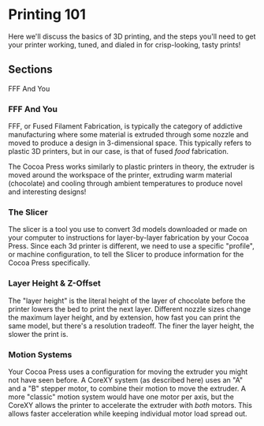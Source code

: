 # Printing 101

Here we'll discuss the basics of 3D printing, and the steps you'll need to get your printer working, tuned, and dialed in for crisp-looking, tasty prints!

## Sections

FFF And You

### FFF And You

FFF, or Fused Filament Fabrication, is typically the category of addictive manufacturing where some material is extruded through some nozzle and moved to produce a design in 3-dimensional space.  This typically refers to plastic 3D printers, but in our case, is that of fused *food* fabrication.

The Cocoa Press works similarly to plastic printers in theory, the extruder is moved around the workspace of the printer, extruding warm material (chocolate) and cooling through ambient temperatures to produce novel and interesting designs!

### The Slicer

The slicer is a tool you use to convert 3d models downloaded or made on your computer to instructions for layer-by-layer fabrication by your Cocoa Press.  Since each 3d printer is different, we need to use a specific "profile", or machine configuration, to tell the Slicer to produce information for the Cocoa Press specifically.

### Layer Height & Z-Offset

The "layer height" is the literal height of the layer of chocolate before the printer lowers the bed to print the next layer.  Different nozzle sizes change the maximum layer height, and by extension, how fast you can print the same model, but there's a resolution tradeoff.  The finer the layer height, the slower the print is.

### Motion Systems

Your Cocoa Press uses a configuration for moving the extruder you might not have seen before.  A CoreXY system (as described here) uses an "A" and a "B" stepper motor, to combine their motion to move the extruder.  A more "classic" motion system would have one motor per axis, but the CoreXY allows the printer to accelerate the extruder with *both* motors.  This allows faster acceleration while keeping individual motor load spread out.